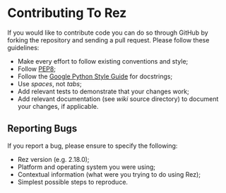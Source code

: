 # Contributing To Rez

If you would like to contribute code you can do so through GitHub by forking the repository and
sending a pull request. Please follow these guidelines:

* Make every effort to follow existing conventions and style;
* Follow [PEP8](https://www.python.org/dev/peps/pep-0008/);
* Follow the [Google Python Style Guide](https://google.github.io/styleguide/pyguide.html)
  for docstrings;
* Use *spaces*, not *tabs*;
* Add relevant tests to demonstrate that your changes work;
* Add relevant documentation (see *wiki* source directory) to document your changes, if applicable.

## Reporting Bugs

If you report a bug, please ensure to specify the following:

* Rez version (e.g. 2.18.0);
* Platform and operating system you were using;
* Contextual information (what were you trying to do using Rez);
* Simplest possible steps to reproduce.
